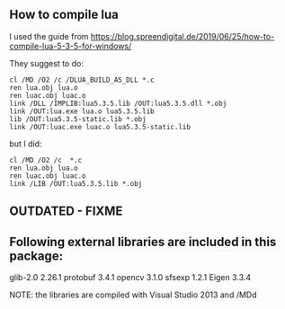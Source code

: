 ## How to compile lua
I used the guide from https://blog.spreendigital.de/2019/06/25/how-to-compile-lua-5-3-5-for-windows/

They suggest to do:
```
cl /MD /O2 /c /DLUA_BUILD_AS_DLL *.c
ren lua.obj lua.o
ren luac.obj luac.o
link /DLL /IMPLIB:lua5.3.5.lib /OUT:lua5.3.5.dll *.obj
link /OUT:lua.exe lua.o lua5.3.5.lib
lib /OUT:lua5.3.5-static.lib *.obj
link /OUT:luac.exe luac.o lua5.3.5-static.lib
```

but I did:
```
cl /MD /O2 /c  *.c
ren lua.obj lua.o
ren luac.obj luac.o
link /LIB /OUT:lua5.3.5.lib *.obj
```

## OUTDATED - FIXME
Following external libraries are included in this package:
--------------------
glib-2.0  2.26.1
protobuf  3.4.1
opencv    3.1.0
sfsexp    1.2.1
Eigen     3.3.4

NOTE: the libraries are compiled with Visual Studio 2013 and /MDd